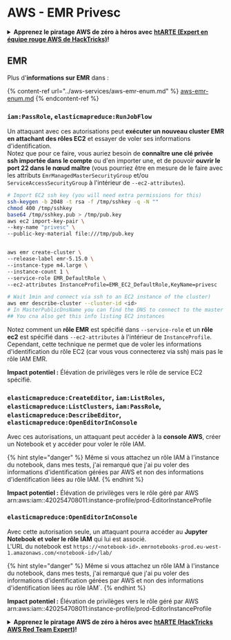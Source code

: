 # AWS - EMR Privesc

<details>

<summary><strong>Apprenez le piratage AWS de zéro à héros avec</strong> <a href="https://training.hacktricks.xyz/courses/arte"><strong>htARTE (Expert en équipe rouge AWS de HackTricks)</strong></a><strong>!</strong></summary>

Autres façons de soutenir HackTricks :

* Si vous souhaitez voir votre **entreprise annoncée dans HackTricks** ou **télécharger HackTricks en PDF**, consultez les [**PLANS D'ABONNEMENT**](https://github.com/sponsors/carlospolop) !
* Obtenez le [**swag officiel PEASS & HackTricks**](https://peass.creator-spring.com)
* Découvrez [**La famille PEASS**](https://opensea.io/collection/the-peass-family), notre collection exclusive de [**NFT**](https://opensea.io/collection/the-peass-family)
* **Rejoignez le** 💬 [**groupe Discord**](https://discord.gg/hRep4RUj7f) ou le [**groupe Telegram**](https://t.me/peass) ou **suivez-nous** sur **Twitter** 🐦 [**@hacktricks_live**](https://twitter.com/hacktricks_live)**.**
* **Partagez vos astuces de piratage en soumettant des PR aux** [**HackTricks**](https://github.com/carlospolop/hacktricks) et [**HackTricks Cloud**](https://github.com/carlospolop/hacktricks-cloud) dépôts GitHub.

</details>

## EMR

Plus d'**informations sur EMR** dans :

{% content-ref url="../aws-services/aws-emr-enum.md" %}
[aws-emr-enum.md](../aws-services/aws-emr-enum.md)
{% endcontent-ref %}

### `iam:PassRole`, `elasticmapreduce:RunJobFlow`

Un attaquant avec ces autorisations peut **exécuter un nouveau cluster EMR en attachant des rôles EC2** et essayer de voler ses informations d'identification.\
Notez que pour ce faire, vous auriez besoin de **connaître une clé privée ssh importée dans le compte** ou d'en importer une, et de pouvoir **ouvrir le port 22 dans le nœud maître** (vous pourriez être en mesure de le faire avec les attributs `EmrManagedMasterSecurityGroup` et/ou `ServiceAccessSecurityGroup` à l'intérieur de `--ec2-attributes`).
```bash
# Import EC2 ssh key (you will need extra permissions for this)
ssh-keygen -b 2048 -t rsa -f /tmp/sshkey -q -N ""
chmod 400 /tmp/sshkey
base64 /tmp/sshkey.pub > /tmp/pub.key
aws ec2 import-key-pair \
--key-name "privesc" \
--public-key-material file:///tmp/pub.key


aws emr create-cluster \
--release-label emr-5.15.0 \
--instance-type m4.large \
--instance-count 1 \
--service-role EMR_DefaultRole \
--ec2-attributes InstanceProfile=EMR_EC2_DefaultRole,KeyName=privesc

# Wait 1min and connect via ssh to an EC2 instance of the cluster)
aws emr describe-cluster --cluster-id <id>
# In MasterPublicDnsName you can find the DNS to connect to the master instance
## You cna also get this info listing EC2 instances
```
Notez comment un **rôle EMR** est spécifié dans `--service-role` et un **rôle ec2** est spécifié dans `--ec2-attributes` à l'intérieur de `InstanceProfile`. Cependant, cette technique ne permet que de voler les informations d'identification du rôle EC2 (car vous vous connecterez via ssh) mais pas le rôle IAM EMR.

**Impact potentiel :** Élévation de privilèges vers le rôle de service EC2 spécifié.

### `elasticmapreduce:CreateEditor`, `iam:ListRoles`, `elasticmapreduce:ListClusters`, `iam:PassRole`, `elasticmapreduce:DescribeEditor`, `elasticmapreduce:OpenEditorInConsole`

Avec ces autorisations, un attaquant peut accéder à la **console AWS**, créer un Notebook et y accéder pour voler le rôle IAM.

{% hint style="danger" %}
Même si vous attachez un rôle IAM à l'instance du notebook, dans mes tests, j'ai remarqué que j'ai pu voler des informations d'identification gérées par AWS et non des informations d'identification liées au rôle IAM.
{% endhint %}

**Impact potentiel :** Élévation de privilèges vers le rôle géré par AWS arn:aws:iam::420254708011:instance-profile/prod-EditorInstanceProfile

### `elasticmapreduce:OpenEditorInConsole`

Avec cette autorisation seule, un attaquant pourra accéder au **Jupyter Notebook et voler le rôle IAM** qui lui est associé.\
L'URL du notebook est `https://<notebook-id>.emrnotebooks-prod.eu-west-1.amazonaws.com/<notebook-id>/lab/`

{% hint style="danger" %}
Même si vous attachez un rôle IAM à l'instance du notebook, dans mes tests, j'ai remarqué que j'ai pu voler des informations d'identification gérées par AWS et non des informations d'identification liées au rôle IAM`.
{% endhint %}

**Impact potentiel :** Élévation de privilèges vers le rôle géré par AWS arn:aws:iam::420254708011:instance-profile/prod-EditorInstanceProfile

<details>

<summary><strong>Apprenez le piratage AWS de zéro à héros avec</strong> <a href="https://training.hacktricks.xyz/courses/arte"><strong>htARTE (HackTricks AWS Red Team Expert)</strong></a><strong>!</strong></summary>

Autres façons de soutenir HackTricks :

* Si vous souhaitez voir votre **entreprise annoncée dans HackTricks** ou **télécharger HackTricks en PDF**, consultez les [**PLANS D'ABONNEMENT**](https://github.com/sponsors/carlospolop) !
* Obtenez le [**swag officiel PEASS & HackTricks**](https://peass.creator-spring.com)
* Découvrez [**The PEASS Family**](https://opensea.io/collection/the-peass-family), notre collection exclusive de [**NFTs**](https://opensea.io/collection/the-peass-family)
* **Rejoignez le** 💬 [**groupe Discord**](https://discord.gg/hRep4RUj7f) ou le [**groupe Telegram**](https://t.me/peass) ou **suivez** nous sur **Twitter** 🐦 [**@hacktricks_live**](https://twitter.com/hacktricks_live)**.**
* **Partagez vos astuces de piratage en soumettant des PR aux** [**HackTricks**](https://github.com/carlospolop/hacktricks) et [**HackTricks Cloud**](https://github.com/carlospolop/hacktricks-cloud) github repos.

</details>
